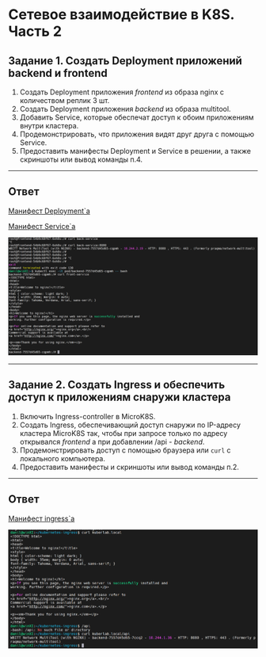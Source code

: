 # Сетевое взаимодействие в K8S. Часть 2

## Задание 1. Создать Deployment приложений backend и frontend

1. Создать Deployment приложения _frontend_ из образа nginx с количеством реплик 3 шт.
2. Создать Deployment приложения _backend_ из образа multitool. 
3. Добавить Service, которые обеспечат доступ к обоим приложениям внутри кластера. 
4. Продемонстрировать, что приложения видят друг друга с помощью Service.
5. Предоставить манифесты Deployment и Service в решении, а также скриншоты или вывод команды п.4.

---

## Ответ 

[Манифест Deployment`а](https://github.com/loginochka/kuber/blob/main/h-5/15-1-deployment.yml)

[Манифест Service`а](https://github.com/loginochka/kuber/blob/main/h-5/15-1-service.yml)

![curl из Pod`ов](https://github.com/loginochka/kuber/blob/main/media/1_5_curl_app.png)

---

## Задание 2. Создать Ingress и обеспечить доступ к приложениям снаружи кластера

1. Включить Ingress-controller в MicroK8S.
2. Создать Ingress, обеспечивающий доступ снаружи по IP-адресу кластера MicroK8S так, чтобы при запросе только по адресу открывался _frontend_ а при добавлении /api - _backend_.
3. Продемонстрировать доступ с помощью браузера или `curl` с локального компьютера.
4. Предоставить манифесты и скриншоты или вывод команды п.2.

---

## Ответ 

[Манифест ingress`а](https://github.com/loginochka/kuber/blob/main/h-5/15-1-ingress.yml)

![curl DNS кластера](https://github.com/loginochka/kuber/blob/main/media/1_5_curl_ingress.png)

